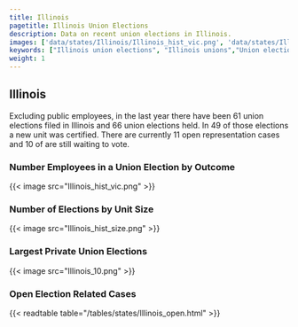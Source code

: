 ```yaml
---
title: Illinois
pagetitle: Illinois Union Elections
description: Data on recent union elections in Illinois.
images: ['data/states/Illinois/Illinois_hist_vic.png', 'data/states/Illinois/Illinois_hist_size.png', 'data/states/Illinois/Illinois_10.png']
keywords: ["Illinois union elections", "Illinois unions","Union elections"]
weight: 1
---
```

##  Illinois

Excluding public employees, in the last year there have been 61 union elections filed in Illinois and 66 union elections held. In 49 of those elections a new unit was certified. There are currently 11 open representation cases and 10 of are still waiting to vote.

### Number Employees in a Union Election by Outcome
{{< image src="Illinois_hist_vic.png" >}}

### Number of Elections by Unit Size
{{< image src="Illinois_hist_size.png" >}}

### Largest Private Union Elections
{{< image src="Illinois_10.png" >}}

### Open Election Related Cases
{{< readtable table="/tables/states/Illinois_open.html" >}}

